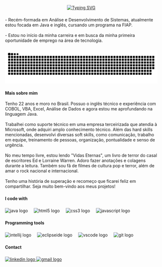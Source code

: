 <div align="center">
  <a href="https://git.io/typing-svg">
    <img src="https://readme-typing-svg.demolab.com?font=Fira+Code&weight=500&size=22&pause=1000&color=993399&center=true&vCenter=true&random=false&width=524&lines=+Hello+World,+eu+sou+a+Sinthian!+" alt="Typing SVG">
  </a>
</div>


###

<p align="left"> - Recém-formada em Análise e Desenvolvimento de Sistemas, atualmente estou focada em Java e inglês, cursando um programa na FIAP.<br><br> - Estou no início da minha carreira e em busca da minha primeira oportunidade de emprego na área de tecnologia.</p>

###
<picture align="center">
  <source media="(prefers-color-scheme: dark)" srcset="https://raw.githubusercontent.com/mari4souza/mari4souza/output/github-contribution-grid-snake-dark.svg">
  <source media="(prefers-color-scheme: light)" srcset="https://raw.githubusercontent.com/SinthianMar/SinthianMar output/github-contribution-grid-snake-dark.svg">
  <img align="center" alt="github contribution grid snake animation" src="https://raw.githubusercontent.com/mari4souza/mari4souza/output/github-contribution-grid-snake.svg">
</picture>

###

<h4 align="left">Mais sobre mim</h4>
<p align="left">Tenho 22 anos e moro no Brasil. Possuo o inglês técnico e experiência com COBOL, VBA, Excel, Análise de Dados e agora estou me aprofundando na linguagem Java.<br><br>Trabalhei como suporte técnico em uma empresa terceirizada que atendia à Microsoft, onde adquiri amplo conhecimento técnico. Além das hard skills mencionadas, desenvolvi diversas soft skills, como comunicação, trabalho em equipe, treinamento de pessoas, organização, pontualidade e senso de urgência.<br><br>No meu tempo livre, estou lendo "Vidas Eternas", um livro de terror do casal de escritores Ed e Lorraine Warren. Adoro fazer anotações e colagens durante a leitura. Também sou fã de filmes de cultura pop e terror, além de amar o rock nacional e internacional.<br><br>Tenho uma história de superação e recomeço que ficarei feliz em compartilhar. Seja muito bem-vindo aos meus projetos!</p>

###

<h4 align="left">I code with</h4>

###

<div align="left">
  <img src="https://cdn.jsdelivr.net/gh/devicons/devicon/icons/java/java-original.svg" height="30" alt="java logo"  />
  <img width="12" />
  <img src="https://cdn.jsdelivr.net/gh/devicons/devicon/icons/html5/html5-original.svg" height="30" alt="html5 logo"  />
  <img width="12" />
  <img src="https://cdn.jsdelivr.net/gh/devicons/devicon/icons/css3/css3-original.svg" height="30" alt="css3 logo"  />
  <img width="12" />
  <img src="https://cdn.jsdelivr.net/gh/devicons/devicon/icons/javascript/javascript-original.svg" height="30" alt="javascript logo"  />
</div>

###

<h4 align="left">Programming tools</h4>

###

<div align="left">
  <img src="https://cdn.jsdelivr.net/gh/devicons/devicon/icons/intellij/intellij-original.svg" height="30" alt="intellij logo"  />
  <img width="12" />
  <img src="https://skillicons.dev/icons?i=eclipse" height="30" alt="eclipseide logo"  />
  <img width="12" />
  <img src="https://skillicons.dev/icons?i=vscode" height="30" alt="vscode logo"  />
  <img width="12" />
  <img src="https://cdn.simpleicons.org/git/F05032" height="30" alt="git logo"  />
</div>

###

<h4 align="left">Contact</h4>

###

<div align="left">
  <a href="https://www.linkedin.com/in/sinthian-marques-3a2b58292?utm_source=share&utm_campaign=share_via&utm_content=profile&utm_medium=android_app" target="_blank">
    <img src="https://img.shields.io/static/v1?message=LinkedIn&logo=linkedin&label=&color=0077B5&logoColor=white&labelColor=&style=for-the-badge" height="28" alt="linkedin logo"  />
  </a>
  <a href="sinthianmarquesjp@gmail.com" target="_blank">
    <img src="https://img.shields.io/static/v1?message=Gmail&logo=gmail&label=&color=D14836&logoColor=white&labelColor=&style=for-the-badge" height="28" alt="gmail logo"  />
  </a>
</div>

###
